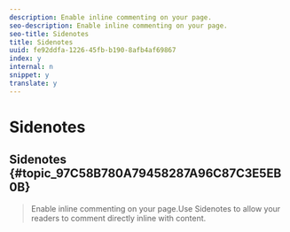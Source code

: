 ```yaml
---
description: Enable inline commenting on your page.
seo-description: Enable inline commenting on your page.
seo-title: Sidenotes
title: Sidenotes
uuid: fe92ddfa-1226-45fb-b190-8afb4af69867
index: y
internal: n
snippet: y
translate: y
---
```


# Sidenotes

## Sidenotes {#topic_97C58B780A79458287A96C87C3E5EB0B}
>Enable inline commenting on your page.Use Sidenotes to allow your readers to comment directly inline with content. 
